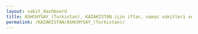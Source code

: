 ```yaml
---
layout: vakit_dashboard
title: ASHCHYSAY_(Turkistan), KAZAKISTAN için iftar, namaz vakitleri ve hava durumu - ilçe/eyalet seç
permalink: /KAZAKISTAN/ASHCHYSAY_(Turkistan)/
---
```


<script type="text/javascript">
  var GLOBAL_COUNTRY = 'KAZAKISTAN';
  var GLOBAL_CITY = 'ASHCHYSAY_(Turkistan)';
  var GLOBAL_STATE = '';
  var lat = 72;
  var lon = 21;
</script>
